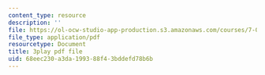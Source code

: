 ```yaml
---
content_type: resource
description: ''
file: https://ol-ocw-studio-app-production.s3.amazonaws.com/courses/7-014-introductory-biology-spring-2005/68eec230a3da199388f43bddefd78b6b_l5x9qAVUK7s.pdf
file_type: application/pdf
resourcetype: Document
title: 3play pdf file
uid: 68eec230-a3da-1993-88f4-3bddefd78b6b
---
```

